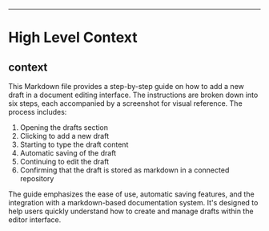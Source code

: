 

  ---
# High Level Context
## context
This Markdown file provides a step-by-step guide on how to add a new draft in a document editing interface. The instructions are broken down into six steps, each accompanied by a screenshot for visual reference. The process includes:

1. Opening the drafts section
2. Clicking to add a new draft
3. Starting to type the draft content
4. Automatic saving of the draft
5. Continuing to edit the draft
6. Confirming that the draft is stored as markdown in a connected repository

The guide emphasizes the ease of use, automatic saving features, and the integration with a markdown-based documentation system. It's designed to help users quickly understand how to create and manage drafts within the editor interface.

  